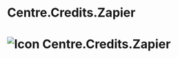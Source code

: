 # Centre.Credits.Zapier
# ![Icon](https://centr.tech/wp-content/uploads/CENTR-Concept-Logo-1.png) Centre.Credits.Zapier
